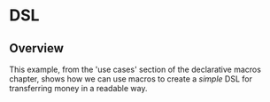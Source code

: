 # DSL

## Overview

This example, from the 'use cases' section of the declarative macros chapter, shows how we can use macros to create a *simple* DSL for transferring money in a readable way.
